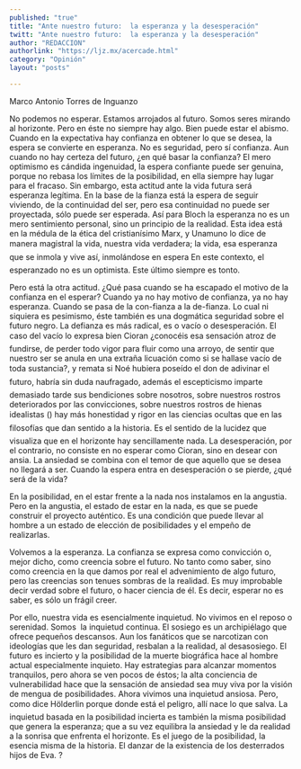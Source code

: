 ```yaml
---
published: "true"
title: "Ante nuestro futuro:  la esperanza y la desesperación"
twitt: "Ante nuestro futuro:  la esperanza y la desesperación"
author: "REDACCION"
authorlink: "https://ljz.mx/acercade.html"
category: "Opinión"
layout: "posts"

---
```



  Marco Antonio Torres de Inguanzo



No podemos no esperar. Estamos arrojados al futuro. Somos seres mirando al horizonte. Pero en éste no siempre hay algo. Bien puede estar el abismo. Cuando en la expectativa hay confianza en obtener lo que se desea, la espera se convierte en esperanza. No es seguridad, pero sí confianza. Aun cuando no hay certeza del futuro, ¿en qué basar la confianza? El mero optimismo es cándida ingenuidad, la espera confiante puede ser genuina, porque no rebasa los límites de la posibilidad, en ella siempre hay lugar para el fracaso. Sin embargo, esta actitud ante la vida futura será esperanza legítima. En la base de la fianza está la espera de seguir viviendo, de la continuidad del ser, pero esa continuidad no puede ser proyectada, sólo puede ser esperada. Así para Bloch la esperanza no es un mero sentimiento personal, sino un principio de la realidad. Esta idea está en la médula de la ética del cristianísimo Marx, y Unamuno lo dice de manera magistral la vida, nuestra vida verdadera; la vida, esa esperanza que se inmola y vive así, inmolándose en espera En este contexto, el esperanzado no es un optimista. Este último siempre es tonto.  

  Pero está la otra actitud. ¿Qué pasa cuando se ha escapado el motivo de la confianza en el esperar? Cuando ya no hay motivo de confianza, ya no hay esperanza. Cuando se pasa de la con-fianza a la de-fianza. Lo cual ni siquiera es pesimismo, éste también es una dogmática seguridad sobre el futuro negro. La defianza es más radical, es o vacío o desesperación. El caso del vacío lo expresa bien Cioran ¿conocéis esa sensación atroz de fundirse, de perder todo vigor para fluir como una arroyo, de sentir que nuestro ser se anula en una extraña licuación como si se hallase vacío de toda sustancia?, y remata si Noé hubiera poseído el don de adivinar el futuro, habría sin duda naufragado, además el escepticismo imparte demasiado tarde sus bendiciones sobre nosotros, sobre nuestros rostros deteriorados por las convicciones, sobre nuestros rostros de hienas idealistas () hay más honestidad y rigor en las ciencias ocultas que en las filosofías que dan sentido a la historia. Es el sentido de la lucidez que visualiza que en el horizonte hay sencillamente nada. La desesperación, por el contrario, no consiste en no esperar como Cioran, sino en desear con ansia. La ansiedad se combina con el temor de que aquello que se desea no llegará a ser. Cuando la espera entra en desesperación o se pierde, ¿qué será de la vida?



  En la posibilidad, en el estar frente a la nada nos instalamos en la angustia. Pero en la angustia, el estado de estar en la nada, es que se puede construir el proyecto auténtico. Es una condición que puede llevar al hombre a un estado de elección de posibilidades y el empeño de realizarlas.



  Volvemos a la esperanza. La confianza se expresa como convicción o, mejor dicho, como creencia sobre el futuro. No tanto como saber, sino como creencia en la que damos por real el advenimiento de algo futuro, pero las creencias son tenues sombras de la realidad. Es muy improbable decir verdad sobre el futuro, o hacer ciencia de él. Es decir, esperar no es saber, es sólo un frágil creer.



  Por ello, nuestra vida es esencialmente inquietud. No vivimos en el reposo o serenidad. Somos  la inquietud continua. El sosiego es un archipiélago que ofrece pequeños descansos. Aun los fanáticos que se narcotizan con ideologías que les dan seguridad, resbalan a la realidad, al desasosiego. El futuro es incierto y la posibilidad de la muerte biográfica hace al hombre actual especialmente inquieto. Hay estrategias para alcanzar momentos tranquilos, pero ahora se ven pocos de éstos; la alta conciencia de vulnerabilidad hace que la sensación de ansiedad sea muy viva por la visión de mengua de posibilidades. Ahora vivimos una inquietud ansiosa. Pero, como dice Hölderlin porque donde está el peligro, allí nace lo que salva. La inquietud basada en la posibilidad incierta es también la misma posibilidad que genera la esperanza; que a su vez equilibra la ansiedad y le da realidad a la sonrisa que enfrenta el horizonte. Es el juego de la posibilidad, la esencia misma de la historia. El danzar de la existencia de los desterrados hijos de Eva. ?

